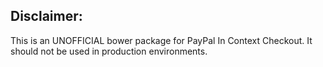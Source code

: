 ## Disclaimer:
This is an UNOFFICIAL bower package for PayPal In Context Checkout.  It should not be used in production environments.


